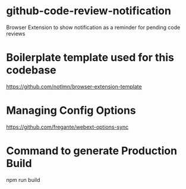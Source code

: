 # github-code-review-notification
Browser Extension to show notification as a reminder for pending code reviews


# Boilerplate template used for this codebase
https://github.com/notlmn/browser-extension-template


# Managing Config Options
https://github.com/fregante/webext-options-sync


# Command to generate Production Build
npm run build


